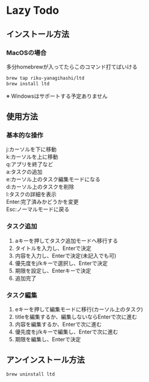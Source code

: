 # Lazy Todo

## インストール方法

### MacOSの場合
多分homebrewが入ってたらこのコマンド打てばいける
```sh
brew tap riku-yanagihashi/ltd
brew install ltd
```

※ Windowsはサポートする予定ありません

## 使用方法

### 基本的な操作
j:カーソルを下に移動 <br>
k:カーソルを上に移動 <br>
q:アプリを終了など <br>
a:タスクの追加 <br>
e:カーソル上のタスク編集モードになる <br>
d:カーソル上のタスクを削除 <br>
l:タスクの詳細を表示 <br>
Enter:完了済みかどうかを変更 <br>
Esc:ノーマルモードに戻る <br>

### タスク追加

1. aキーを押してタスク追加モードへ移行する
2. タイトルを入力し、Enterで決定
3. 内容を入力し、Enterで決定(未記入でも可)
4. 優先度をj/kキーで選択し、Enterで決定
5. 期限を設定し、Enterキーで決定
6. 追加完了

### タスク編集

1. eキーを押して編集モードに移行(カーソル上のタスク)
2. titleを編集するか、編集しないならEnterで次に進む
3. 内容を編集するか、Enterで次に進む
4. 優先度をj/kキーで編集し、Enterで次に進む
5. 期限を編集し、Enterで決定

## アンインストール方法
```sh
brew uninstall ltd
```







